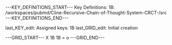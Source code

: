 ---KEY_DEFINITIONS_START---
Key Definitions:
1B: /workspaces/pubmd/Cline-Recursive-Chain-of-Thought-System-CRCT-/src
---KEY_DEFINITIONS_END---

last_KEY_edit: Assigned keys: 1B
last_GRID_edit: Initial creation

---GRID_START---
X 1B
1B = o
---GRID_END---


